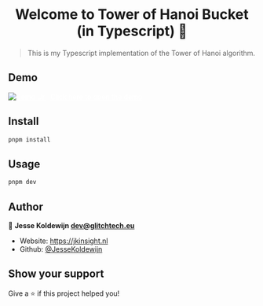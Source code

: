 <h1 align="center">Welcome to Tower of Hanoi Bucket (in Typescript) 👋</h1>
<p>
</p>

> This is my Typescript implementation of the Tower of Hanoi algorithm.

## Demo

<a href="https://hanoi-ts.vercel.app" style="color: white; display: flex; align-items: center; gap: .5rem;">
    <img src="https://hanoi-ts.vercel.app/vite.svg" alt="Demo Url" />
    Click here to open the demo
</a>

## Install

```sh
pnpm install
```

## Usage

```sh
pnpm dev
```

## Author

👤 **Jesse Koldewijn <dev@glitchtech.eu>**

- Website: https://jkinsight.nl
- Github: [@JesseKoldewijn](https://github.com/JesseKoldewijn)

## Show your support

Give a ⭐️ if this project helped you!
